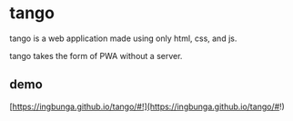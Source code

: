 # tango

tango is a web application made using only html, css, and js.

tango takes the form of PWA without a server.

## demo

[https://ingbunga.github.io/tango/#!](https://ingbunga.github.io/tango/#!)

